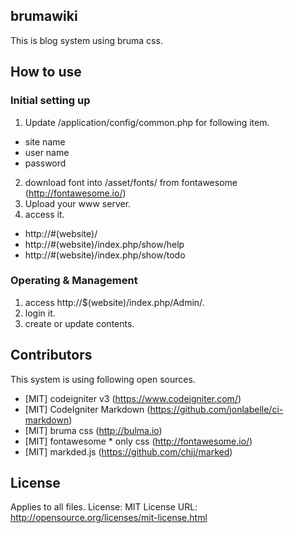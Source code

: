 ## brumawiki

This is blog system using bruma css.

## How to use

### Initial setting up
1) Update /application/config/common.php for following item.
 - site name
 - user name
 - password
2) download font into /asset/fonts/ from fontawesome (http://fontawesome.io/)
3) Upload your www server.
4) access it.
 - http://#(website)/
 - http://#(website)/index.php/show/help
 - http://#(website)/index.php/show/todo

### Operating & Management
1) access http://$(website)/index.php/Admin/.
2) login it.
3) create or update contents.

## Contributors

This system is using following open sources.
 - [MIT] codeigniter v3 (https://www.codeigniter.com/)
 - [MIT] CodeIgniter Markdown (https://github.com/jonlabelle/ci-markdown)
 - [MIT] bruma css (http://bulma.io)
 - [MIT] fontawesome * only css (http://fontawesome.io/)
 - [MIT] markded.js (https://github.com/chjj/marked)

## License
Applies to all files.
License: MIT License
URL: http://opensource.org/licenses/mit-license.html
